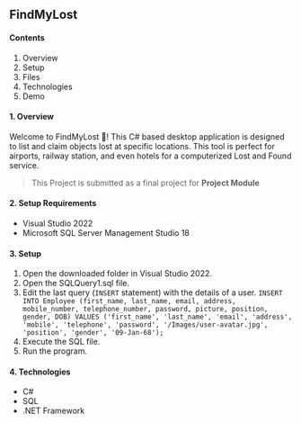 ## FindMyLost

#### Contents
1. Overview
2. Setup
3. Files
4. Technologies
5. Demo

#### 1. Overview
Welcome to FindMyLost 💼! This C# based desktop application is designed to list and claim objects lost at specific locations. This tool is perfect for airports, railway station, and even hotels for a computerized Lost and Found service. 

> This Project is submitted as a final project for __Project Module__

#### 2. Setup Requirements
- Visual Studio 2022
- Microsoft SQL Server Management Studio 18

#### 3. Setup
1. Open the downloaded folder in Visual Studio 2022.
2. Open the SQLQuery1.sql file.
3. Edit the last query (`INSERT` statement) with the details of a user.
`INSERT INTO Employee (first_name, last_name, email, address, mobile_number, telephone_number, password, picture, position, gender, DOB) VALUES ('first_name', 'last_name', 'email', 'address', 'mobile', 'telephone', 'password', '/Images/user-avatar.jpg', 'position', 'gender', '09-Jan-68');`
4. Execute the SQL file.
5. Run the program.

#### 4. Technologies
- C#
- SQL
- .NET Framework
